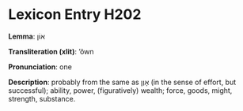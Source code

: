 # Lexicon Entry H202

**Lemma**: אוֹן

**Transliteration (xlit)**: ʼôwn

**Pronunciation**: one

**Description**:
probably from the same as אָוֶן (in the sense of effort, but successful); ability, power, (figuratively) wealth; force, goods, might, strength, substance.

